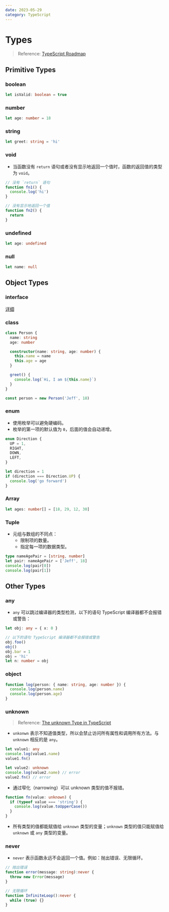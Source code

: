 ```yaml
---
date: 2023-05-29
category: TypeScript
---
```


# Types

> Reference: [TypeScript Roadmap](https://roadmap.sh/typescript)

## Primitive Types

### boolean

```ts
let isValid: boolean = true
```

### number

```ts
let age: number = 18
```

### string

```ts
let greet: string = 'hi'
```

### void

- 当函数没有 `return` 语句或者没有显示地返回一个值时，函数的返回值的类型为 `void`。

```ts
// 没有 `return` 语句
function fn1() {
  console.log('hi')
}

// 没有显示地返回一个值
function fn2() {
  return
}
```

### undefined

```ts
let age: undefined
```

### null

```ts
let name: null
```

## Object Types

### interface

[详细](./interface)

### class

```ts
class Person {
  name: string
  age: number

  constructor(name: string, age: number) {
    this.name = name
    this.age = age
  }

  greet() {
    console.log(`Hi, I am ${this.name}`)
  }
}

const person = new Person('Jeff', 18)
```

### enum

- 使用枚举可以避免硬编码。
- 枚举的第一项的默认值为 `0`，后面的值会自动递增。

```ts
enum Direction {
  UP = 1,
  RIGHT,
  DOWN,
  LEFT,
}

let direction = 1
if (direction === Direction.UP) {
  console.log('go forward')
}
```

### Array

```ts
let ages: number[] = [18, 29, 12, 30]
```

### Tuple

- 元组与数组的不同点：
  - 限制项的数量。
  - 指定每一项的数据类型。

```ts
type nameAgePair = [string, number]
let pair: nameAgePair = ['Jeff', 18]
console.log(pair[0])
console.log(pair[1])
```

## Other Types

### any

- `any` 可以跳过编译器的类型检测，以下的语句 TypeScript 编译器都不会报错或警告：

```ts
let obj: any = { x: 0 }

// 以下的语句 TypeScript 编译器都不会报错或警告
obj.foo()
obj()
obj.bar = 1
obj = 'hi'
let n: number = obj
```

### object

```ts
function log(person: { name: string, age: number }) {
  console.log(person.name)
  console.log(person.age)
}
```

### unknown

> Reference: [The unknown Type in TypeScript](https://mariusschulz.com/blog/the-unknown-type-in-typescript)

- `unkonwn` 表示不知道值类型，所以会禁止访问所有属性和调用所有方法。与 `unknown` 相反的是 `any`。

```ts
let value1: any
console.log(value1.name)
value1.fn()

let value2: unknown
console.log(value2.name) // error
value2.fn() // error
```

- 通过窄化（narrowing）可以 unknown 类型的值不报错。

```ts
function fn(value: unknown) {
  if (typeof value === 'string') {
    console.log(value.toUpperCase())
  }
}
```

- 所有类型的值都能赋值给 `unknown` 类型的变量；`unknown` 类型的值只能赋值给 `unknown` 或 `any` 类型的变量。

### never

- `never` 表示函数永远不会返回一个值。例如：抛出错误、无限循环。

```ts
// 抛出错误
function error(message: string):never {
  throw new Error(message)
}

// 无限循环
function InfiniteLoop():never {
  while (true) {}
}
```
